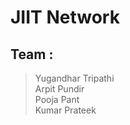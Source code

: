# JIIT Network

## Team : 
  > Yugandhar Tripathi<br>
  > Arpit Pundir<br>
  > Pooja Pant<br>
  > Kumar Prateek<br>